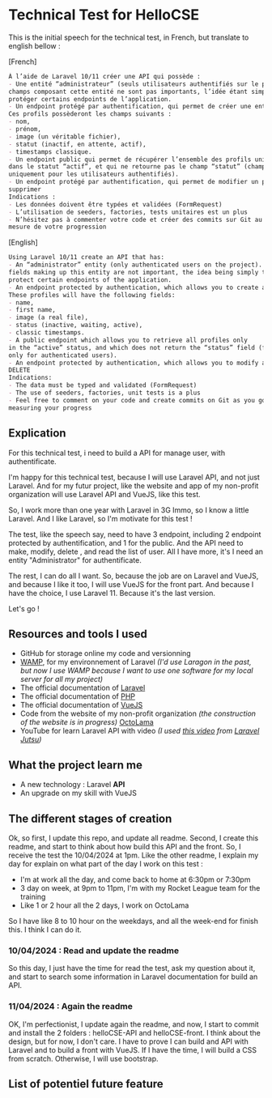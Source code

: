 # Technical Test for HelloCSE

This is the initial speech for the technical test, in French, but translate to english bellow :

[French]

```Markdown
À l’aide de Laravel 10/11 créer une API qui possède :
- Une entité “administrateur” (seuls utilisateurs authentifiés sur le projet). Les
champs composant cette entité ne sont pas importants, l’idée étant simplement de
protéger certains endpoints de l’application.
- Un endpoint protégé par authentification, qui permet de créer une entité “profil”.
Ces profils possèderont les champs suivants :
- nom,
- prénom,
- image (un véritable fichier),
- statut (inactif, en attente, actif),
- timestamps classique.
- Un endpoint public qui permet de récupérer l’ensemble des profils uniquement
dans le statut “actif”, et qui ne retourne pas le champ “statut” (champ accessible
uniquement pour les utilisateurs authentifiés).
- Un endpoint protégé par authentification, qui permet de modifier un profil ou de le
supprimer
Indications :
- Les données doivent être typées et validées (FormRequest)
- L’utilisation de seeders, factories, tests unitaires est un plus
- N’hésitez pas à commenter votre code et créer des commits sur Git au fur et à
mesure de votre progression
```

[English]

```Markdown
Using Laravel 10/11 create an API that has:
- An “administrator” entity (only authenticated users on the project). THE
fields making up this entity are not important, the idea being simply to
protect certain endpoints of the application.
- An endpoint protected by authentication, which allows you to create a “profile” entity.
These profiles will have the following fields:
- name,
- first name,
- image (a real file),
- status (inactive, waiting, active),
- classic timestamps.
- A public endpoint which allows you to retrieve all profiles only
in the “active” status, and which does not return the “status” field (field accessible
only for authenticated users).
- An endpoint protected by authentication, which allows you to modify a profile or to
DELETE
Indications:
- The data must be typed and validated (FormRequest)
- The use of seeders, factories, unit tests is a plus
- Feel free to comment on your code and create commits on Git as you go
measuring your progress
```

## Explication

For this technical test, i need to build a API for manage user, with authentificate.

I'm happy for this technical test, because I will use Laravel API, and not just Laravel. And for my futur project, like the website and app of my non-profit organization will use Laravel API and VueJS, like this test.

So, I work more than one year with Laravel in 3G Immo, so I know a little Laravel. And I like Laravel, so I'm motivate for this test !

The test, like the speech say, need to have 3 endpoint, including 2 endpoint protected by authentification, and 1 for the public.
And the API need to make, modify, delete , and read the list of user.
All I have more, it's I need an entity "Administrator" for authentificate.

The rest, I can do all I want.
So, because the job are on Laravel and VueJS, and because I like it too, I will use VueJS for the front part. And because I have the choice, I use Laravel 11. Because it's the last version.

Let's go !

## Resources and tools I used

- GitHub for storage online my code and versionning
- [WAMP](https://www.wampserver.com/), for my environnement of Laravel _(I'd use Laragon in the past, but now I use WAMP because I want to use one software for my local server for all my project)_
- The official documentation of [Laravel](https://laragon.org/docs/)
- The official documentation of [PHP](https://www.php.net/)
- The official documentation of [VueJS](https://vuejs.org/guide/introduction.html)
- Code from the website of my non-profit organization _(the construction of the website is in progress)_ [OctoLama](https://twitter.com/OctoLama)
- YouTube for learn Laravel API with video _(I used [this video](https://www.youtube.com/watch?v=2JxLgiLIdTg) from [Laravel Jutsu](https://www.youtube.com/@LaravelJutsu))_

## What the project learn me

- A new technology : Laravel **API**
- An upgrade on my skill with VueJS

## The different stages of creation

Ok, so first, I update this repo, and update all readme.
Second, I create this readme, and start to think about how build this API and the front.
So, I receive the test the 10/04/2024 at 1pm.
Like the other readme, I explain my day for explain on what part of the day I work on this test :

- I'm at work all the day, and come back to home at 6:30pm or 7:30pm
- 3 day on week, at 9pm to 11pm, I'm with my Rocket League team for the training
- Like 1 or 2 hour all the 2 days, I work on OctoLama

So I have like 8 to 10 hour on the weekdays, and all the week-end for finish this. I think I can do it.

### 10/04/2024 : Read and update the readme

So this day, I just have the time for read the test, ask my question about it, and start to search some information in Laravel documentation for build an API.

### 11/04/2024 : Again the readme

OK, I'm perfectionist, I update again the readme, and now, I start to commit and install the 2 folders : helloCSE-API and helloCSE-front.
I think about the design, but for now, I don't care. I have to prove I can build and API with Laravel and to build a front with VueJS.
If I have the time, I will build a CSS from scratch. Otherwise, I will use bootstrap.

## List of potentiel future feature

